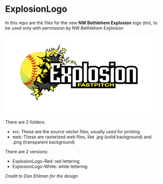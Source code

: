 # ExplosionLogo

In this repo are the files for the new **NW Bethlehem Explosion** logo (tm), to be used only with permission by NW Bethlehem Explosion

![Explosion Logo](https://github.com/AdamPuzio/ExplosionLogo/raw/master/web/ExplosionLogo-White_500x257.png)


There are 2 folders:
- src: These are the source vector files, usually used for printing
- web: These are rasterized web files, like .jpg (solid background) and .png (transparent background)

There are 2 versions:
- ExplosionLogo-Red: red lettering
- ExplosionLogo-White: white lettering

_Credit to Dan Ehlman for the design_